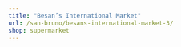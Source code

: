 ```yaml
---
title: "Besan’s International Market"
url: /san-bruno/besans-international-market-3/
shop: supermarket
---
```

